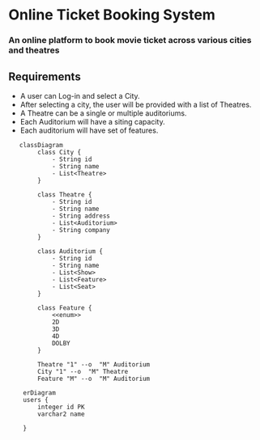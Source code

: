 # Online Ticket Booking System

### An online platform to book movie ticket across various cities and theatres

## Requirements

* A user can Log-in and select a City.
* After selecting a city, the user will be provided with a list of Theatres.
* A Theatre can be a single or multiple auditoriums.
* Each Auditorium will have a siting capacity.
* Each auditorium will have set of features.

```mermaid
   classDiagram
        class City {
            - String id
            - String name
            - List<Theatre>
        }
        
        class Theatre {
            - String id
            - String name
            - String address
            - List<Auditorium>
            - String company
        }
        
        class Auditorium {
            - String id
            - String name
            - List<Show>
            - List<Feature>
            - List<Seat>
        }
        
        class Feature {
            <<enum>>
            2D
            3D
            4D
            DOLBY
        }
        
        Theatre "1" --o  "M" Auditorium
        City "1" --o  "M" Theatre
        Feature "M" --o  "M" Auditorium
```

```mermaid
    erDiagram
    users {
        integer id PK
        varchar2 name 
        
    }
```